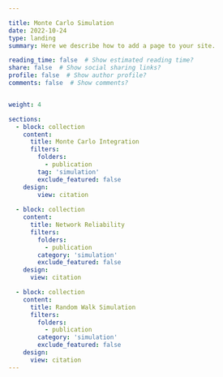 ```yaml
---

title: Monte Carlo Simulation
date: 2022-10-24
type: landing
summary: Here we describe how to add a page to your site.

reading_time: false  # Show estimated reading time?
share: false  # Show social sharing links?
profile: false  # Show author profile?
comments: false  # Show comments?


weight: 4

sections:
  - block: collection
    content:
      title: Monte Carlo Integration
      filters:
        folders:
          - publication
        tag: 'simulation'
        exclude_featured: false
    design:
        view: citation
    
  - block: collection
    content:
      title: Network Reliability
      filters:
        folders:
          - publication
        category: 'simulation'
        exclude_featured: false
    design:
      view: citation

  - block: collection
    content:
      title: Random Walk Simulation
      filters:
        folders:
          - publication
        category: 'simulation'
        exclude_featured: false
    design:
      view: citation
---
```

